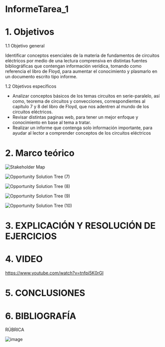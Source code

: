 # InformeTarea_1
# 1. Objetivos

1.1 Objetivo general

Identificar conceptos esenciales de la materia de fundamentos de circuitos eléctricos por medio de una lectura comprensiva en distintas fuentes bibliográficas que contengan información verídica, tomando como referencia el libro de Floyd, para aumentar el conocimiento y plasmarlo en un documento escrito tipo informe.

1.2 Objetivos específicos

* Analizar conceptos básicos de los temas circuitos en serie-paralelo, así como, teorema de circuitos y convecciones, correspondientes al capítulo 7 y 8 del libro de Floyd, que nos adentren al mundo de los circuitos eléctricos.
* Revisar distintas paginas web, para tener un mejor enfoque y conocimiento en base al tema a tratar.
* Realizar un informe que contenga solo información importante, para ayudar al lector a comprender conceptos de los circuitos eléctricos

# 2. Marco teórico

![Stakeholder Map](https://user-images.githubusercontent.com/105715717/176663959-bfedb5ec-d07f-443c-b515-cb0ca245d105.jpg)

![Opportunity Solution Tree (7)](https://user-images.githubusercontent.com/105715717/176674410-8d4cdbb0-da9a-4c51-a7ba-7da0629dd8e8.jpg)

![Opportunity Solution Tree (8)](https://user-images.githubusercontent.com/105715717/176674450-c436bb28-0e28-45e4-b06b-da7f6915c139.jpg)

![Opportunity Solution Tree (9)](https://user-images.githubusercontent.com/105715717/176674479-ba219612-1746-4822-bc5f-687eb1b277c5.jpg)

![Opportunity Solution Tree (10)](https://user-images.githubusercontent.com/105715717/176674512-24a1e8de-c80e-4464-a77b-4fb28eeba1f3.jpg)


# 3. EXPLICACIÓN Y RESOLUCIÓN DE EJERCICIOS



# 4. VIDEO

https://www.youtube.com/watch?v=tnfpi5K0rGI

# 5. CONCLUSIONES



# 6. BIBLIOGRAFÍA

RÚBRICA

![image](https://user-images.githubusercontent.com/105715717/169317190-bc22ade9-5394-4192-a50b-c82a14cf7ca9.png)
